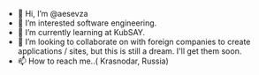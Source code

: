 - 👋 Hi, I’m @aesevza
- 👀 I’m interested software engineering.
- 🌱 I’m currently learning at KubSAY.
- 💞️ I’m looking to collaborate on with foreign companies to create applications / sites, but this is still a dream. I'll get them soon.
- 📫 How to reach me..( Krasnodar, Russia)

<!---
aesevza/aesevza is a ✨ special ✨ repository because its `README.md` (this file) appears on your GitHub profile.
You can click the Preview link to take a look at your changes.
--->
